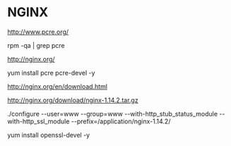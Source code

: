 # NGINX

http://www.pcre.org/

rpm -qa | grep pcre

http://nginx.org/

yum install pcre pcre-devel -y

http://nginx.org/en/download.html

http://nginx.org/download/nginx-1.14.2.tar.gz

 ./configure --user=www --group=www --with-http_stub_status_module --with-http_ssl_module --prefix=/application/nginx-1.14.2/
 
 yum install openssl-devel -y



